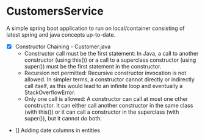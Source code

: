 # CustomersService


A simple spring boot application to run on local/container consisting of latest spring and java concepts up-to-date.

- [x] Constructor Chaining - Customer.java
  - Constructor call must be the first statement: In Java, a call to another constructor (using this()) or a call to a superclass constructor (using super()) must be the first statement in the constructor.
  - Recursion not permitted: Recursive constructor invocation is not allowed. In simpler terms, a constructor cannot directly or indirectly call itself, as this would lead to an infinite loop and eventually a StackOverflowError.
  - Only one call is allowed: A constructor can call at most one other constructor. It can either call another constructor in the same class (with this()) or it can call a constructor in the superclass (with super()), but it cannot do both.
- [] Adding date columns in entities